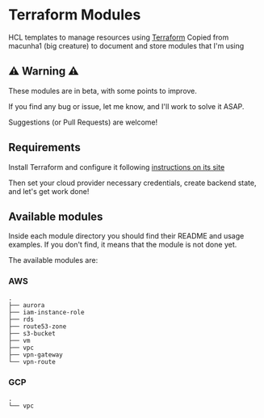 # Terraform Modules
HCL templates to manage resources using [Terraform](https://www.terraform.io/)
Copied from macunha1 (big creature) to document and store modules that I'm using

⚠ Warning ⚠
-------
These modules are in beta, with some points to improve.

If you find any bug or issue, let me know, and I'll work to solve it ASAP.

Suggestions (or Pull Requests) are welcome!

## Requirements

Install Terraform and configure it following [instructions on its site](https://www.terraform.io/docs/configuration/index.html)

Then set your cloud provider necessary credentials, create backend state, and let's get work done!

## Available modules

Inside each module directory you should find their README and usage examples. If you don't find, it means that the module is not done yet.

The available modules are:

### AWS

```
.
├── aurora
├── iam-instance-role
├── rds
├── route53-zone
├── s3-bucket
├── vm
├── vpc
├── vpn-gateway
└── vpn-route
```

### GCP

```
.
└── vpc
```
